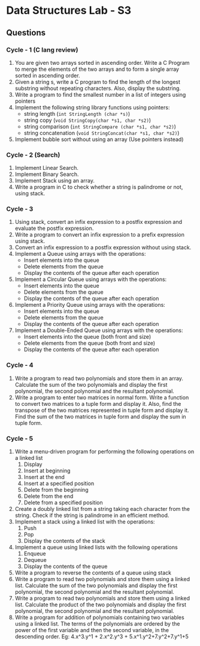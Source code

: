 # Data Structures Lab - S3

## Questions

### Cycle - 1 (C lang review)

1. You are given two arrays sorted in ascending order. Write a C Program to merge the elements of the two arrays and to form a single array sorted in ascending order.
2. Given a string s, write a C program to find the length of the longest substring without repeating characters. Also, display the substring.
3. Write a program to find the smallest number in a list of integers using pointers
4. Implement the following string library functions using pointers:
   - string length (`int StringLength (char *s)`)
   - string copy (`void StringCopy(char *s1, char *s2)`)
   - string comparison (`int StringCompare (char *s1, char *s2)`)
   - string concatenation (`void StringConcat(char *s1, char *s2)`)
5. Implement bubble sort without using an array (Use pointers instead)


### Cycle - 2 (Search)

1. Implement Linear Search.
2. Implement Binary Search.
3. Implement Stack using an array.
4. Write a program in C to check whether a string is palindrome or not, using stack.

### Cycle - 3

1. Using stack, convert an infix expression to a postfix expression and evaluate the postfix expression.
2. Write a program to convert an infix expression to a prefix expression using stack.
3. Convert an infix expression to a postfix expression without using stack.
4. Implement a Queue using arrays with the operations:
   - Insert elements into the queue 
   - Delete elements from the queue
   - Display the contents of the queue after each operation
5. Implement a Circular Queue using arrays with the operations:
   - Insert elements into the queue
   - Delete elements from the queue
   - Display the contents of the queue after each operation
6. Implement a Priority Queue using arrays with the operations:
   - Insert elements into the queue
   - Delete elements from the queue
   - Display the contents of the queue after each operation
7. Implement a Double-Ended Queue using arrays with the operations:
   - Insert elements into the queue (both front and size)
   - Delete elements from the queue (both front and size)
   - Display the contents of the queue after each operation

### Cycle - 4

1. Write a program to read two polynomials and store them in an array. Calculate the sum of the two polynomials and display the first polynomial, the second polynomial and the resultant polynomial.
2. Write a program to enter two matrices in normal form. Write a function to convert two matrices to a tuple form and display it. Also, find the transpose of the two matrices represented in tuple form and display it. Find the sum of the two matrices in tuple form and display the sum in tuple form.

### Cycle - 5

1. Write a menu-driven program for performing the following operations on a linked list
   1. Display
   2. Insert at beginning
   3. Insert at the end
   4. Insert at a specified position
   5. Delete from the beginning
   6. Delete from the end
   7. Delete from a specified position
2. Create a doubly linked list from a string taking each character from the string.
   Check if the string is palindrome in an efficient method.
3. Implement a stack using a linked list with the operations:
   1. Push
   2. Pop
   3. Display the contents of the stack
4. Implement a queue using linked lists with the following operations
   1. Enqueue
   2. Dequeue
   3. Display the contents of the queue
5. Write a program to reverse the contents of a queue using stack 
6. Write a program to read two polynomials and store them using a linked list.
   Calculate the sum of the two polynomials and display the first polynomial,
   the second polynomial and the resultant polynomial.
7. Write a program to read two polynomials and store them using a linked list.
   Calculate the product of the two polynomials and display the first polynomial,
   the second polynomial and the resultant polynomial.
8. Write a program for addition of polynomials containing two variables using a linked list.
   The terms of the
      polynomials are ordered by the power of the first variable and then the second variable, in the descending
      order.
   Eg: 4.x^3.y^1 + 2.x^2.y^3 + 5.x^1.y^2+7.y^2+7.y^1+5